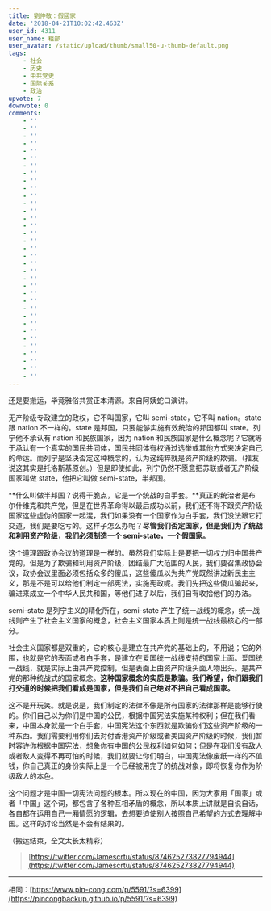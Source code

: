 ```yaml
---
title: 劉仲敬：假國家
date: '2018-04-21T10:02:42.463Z'
user_id: 4311
user_name: 粗鄙
user_avatar: /static/upload/thumb/small50-u-thumb-default.png
tags:
    - 社会
    - 历史
    - 中共党史
    - 国际关系
    - 政治
upvote: 7
downvote: 0
comments:
    - ''
    - ''
    - ''
    - ''
    - ''
    - ''
    - ''
    - ''
    - ''
    - ''
    - ''
    - ''
    - ''
    - ''
    - ''
    - ''
    - ''
    - ''
    - ''
    - ''
    - ''
    - ''
    - ''
    - ''
    - ''
    - ''
    - ''
    - ''
    - ''
    - ''
    - ''
    - ''
    - ''
    - ''
    - ''
---
```


还是要搬运，毕竟雅俗共赏正本清源。来自阿姨蛇口演讲。

无产阶级专政建立的政权，它不叫国家，它叫 semi-state，它不叫 nation。state 跟 nation 不一样的。state 是邦国，只要能够实施有效统治的邦国都叫 state。列宁他不承认有 nation 和民族国家，因为 nation 和民族国家是什么概念呢？它就等于承认有一个真实的国民共同体，国民共同体有权通过选举或其他方式来决定自己的命运。而列宁是坚决否定这种概念的，认为这纯粹就是资产阶级的欺骗。（推友说这其实是托洛斯基原创。）但是即使如此，列宁仍然不愿意把苏联或者无产阶级国家叫做 state，他把它叫做 semi-state，半邦国。

**什么叫做半邦国？说得干脆点，它是一个统战的白手套。**真正的统治者是布尔什维克和共产党，但是在世界革命得以最后成功以前，我们还不得不跟资产阶级国家这些虚伪的国家一起混，我们如果没有一个国家作为白手套，我们没法跟它打交道，我们是要吃亏的。这样子怎么办呢？**尽管我们否定国家，但是我们为了统战和利用资产阶级，我们必须制造一个 semi-state，一个假国家。**

这个道理跟政协会议的道理是一样的。虽然我们实际上是要把一切权力归中国共产党的，但是为了欺骗和利用资产阶级，团结最广大范围的人民，我们要召集政协会议，政协会议里面必须包括众多的傻瓜，这些傻瓜以为共产党既然讲过新民主主义，那是不是可以给他们制定一部宪法，实施宪政呢。我们先把这些傻瓜骗起来，骗进来成立一个中华人民共和国，等他们进了以后，我们自有收拾他们的办法。

semi-state 是列宁主义的精化所在，semi-state 产生了统一战线的概念，统一战线则产生了社会主义国家的概念，社会主义国家本质上则是统一战线最核心的一部分。

社会主义国家都是双重的，它的核心是建立在共产党的基础上的，不用说；它的外围，也就是它的表面或者白手套，是建立在爱国统一战线支持的国家上面。爱国统一战线，就是实际上由共产党控制，但是表面上由资产阶级头面人物出头。是共产党的那种统战式的国家概念。**这种国家概念的实质是欺骗。我们希望，你们跟我们打交道的时候把我们看成是国家，但是我们自己绝对不把自己看成国家。**

这不是开玩笑。就是说是，我们制定的法律不像是所有国家的法律那样是能够行使的。你们自己以为你们是中国的公民，根据中国宪法实施某种权利；但在我们看来，中国本身就是一个白手套，中国宪法这个东西就是欺骗你们这些资产阶级的一种东西。我们需要利用你们去对付香港资产阶级或者美国资产阶级的时候，我们暂时容许你根据中国宪法，想象你有中国的公民权利如何如何；但是在我们没有敌人或者敌人变得不再可怕的时候，我们就要让你们明白，中国宪法像废纸一样的不值钱，你自己真正的身份实际上是一个已经被用完了的统战对象，即将恢复你作为阶级敌人的本色。

这个问题才是中国一切宪法问题的根本。所以现在的中国，因为大家用「国家」或者「中国」这个词，都包含了各种互相矛盾的概念，所以本质上讲就是自说自话，各自都在运用自己一厢情愿的逻辑，去想要迫使别人按照自己希望的方式去理解中国。这样的讨论当然是不会有结果的。

（搬运结束，全文太长太精彩）

> [https://twitter.com/Jamescrtu/status/874625273827794944](https://twitter.com/Jamescrtu/status/874625273827794944)

---

相同：[https://www.pin-cong.com/p/5591/?s=6399](https://pincongbackup.github.io/p/5591/?s=6399)

